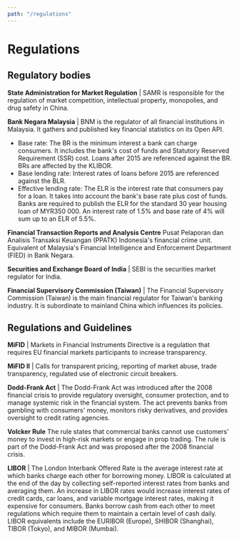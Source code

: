 ```yaml
---
path: "/regulations"
---
```


# Regulations

## Regulatory bodies

**State Administration for Market Regulation** | SAMR is responsible for the regulation of market competition, intellectual property, monopolies, and drug safety in China.

**Bank Negara Malaysia** | BNM is the regulator of all financial institutions in Malaysia. It gathers and published key financial statistics on its Open API.

- Base rate: The BR is the minimum interest a bank can charge consumers. It includes the bank's cost of funds and Statutory Reserved Requirement (SSR) cost. Loans after 2015 are referenced against the BR. BRs are affected by the KLIBOR.
- Base lending rate: Interest rates of loans before 2015 are referenced against the BLR.
- Effective lending rate: The ELR is the interest rate that consumers pay for a loan. It takes into account the bank's base rate plus cost of funds. Banks are required to publish the ELR for the standard 30 year housing loan of MYR350 000. An interest rate of 1.5% and base rate of 4% will sum up to an ELR of 5.5%.

**Financial Transaction Reports and Analysis Centre** Pusat Pelaporan dan Analisis Transaksi Keuangan (PPATK) Indonesia's financial crime unit. Equivalent of Malaysia's Financial Intelligence and Enforcement Department (FIED) in Bank Negara. 

**Securities and Exchange Board of India** | SEBI is the securities market regulator for India.

**Financial Supervisory Commission (Taiwan)** | The Financial Supervisory Commission (Taiwan) is the main financial regulator for Taiwan's banking industry. It is subordinate to mainland China which influences its policies. 

## Regulations and Guidelines

**MiFID** | Markets in Financial Instruments Directive is a regulation that requires EU financial markets participants to increase transparency.

**MiFID II** | Calls for transparent pricing, reporting of market abuse, trade transparency, regulated use of electronic circuit breakers.

**Dodd-Frank Act** | The Dodd-Frank Act was introduced after the 2008 financial crisis to provide regulatory oversight, consumer protection, and to manage systemic risk in the financial system. The act prevents banks from gambling with consumers' money, monitors risky derivatives, and provides oversight to credit rating agencies.

**Volcker Rule** The rule states that commercial banks cannot use customers' money to invest in high-risk markets or engage in prop trading. The rule is part of the Dodd-Frank Act and was proposed after the 2008 financial crisis.

**LIBOR** | The London Interbank Offered Rate is the average interest rate at which banks charge each other for borrowing money. LIBOR is calculated at the end of the day by collecting self-reported interest rates from banks and averaging them. An increase in LIBOR rates would increase interest rates of credit cards, car loans, and variable mortgage interest rates, making it expensive for consumers. Banks borrow cash from each other to meet regulations which require them to maintain a certain level of cash daily. LIBOR equivalents include the EURIBOR (Europe), SHIBOR (Shanghai), TIBOR (Tokyo), and MIBOR (Mumbai).

